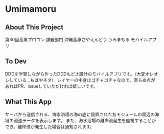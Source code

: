 # Umimamoru
## About This Project
第30回高専プロコン 課題部門 沖縄高専さやえんどう うみまもる モバイルアプリ
## To Dev
DDDを学習しながら作ったDDDもどき設計のモバイルアプリです。（大変オレオレしている...もはやネタ）
レイヤーの中身はゴチャゴチャなので、至らぬ点があればPR、issueしていただければ嬉しいです。
## What This App
サーバから送信される、海水浴場の海の底に設置された各モジュールの周辺の海域の流速データを表示します。
また、海水浴場の離岸流発生を監視することができ、離岸流が発生した場合は通知されます。
